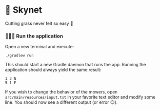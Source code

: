 # 🤖️ Skynet

Cutting grass never felt so easy 🫢️

### 🏃🏻‍♂️ Run the application

Open a new terminal and execute:
```
./gradlew run
```

This should start a new Gradle daemon that runs the app. Running the application should
always yield the same result:
```
1 3 N
5 1 E
```

If you wish to change the behavior of the mowers, open `src/main/resources/input.txt` in your favorite
text editor and modify some line. You should now see a different output (or error 😉️).
